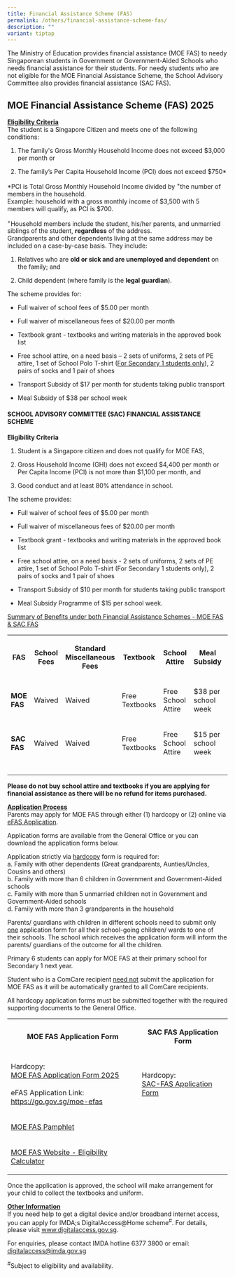 ```yaml
---
title: Financial Assistance Scheme (FAS)
permalink: /others/financial-assistance-scheme-fas/
description: ""
variant: tiptap
---
```

<p>The Ministry of Education provides financial assistance (MOE FAS) to needy
Singaporean students in Government or Government-Aided Schools who needs
financial assistance for their students. For needy students who are not
eligible for the MOE Financial Assistance Scheme, the School Advisory Committee
also provides financial assistance (SAC FAS).</p>
<h2>MOE Financial Assistance Scheme (FAS) 2025</h2>
<p><strong><u>Eligibility Criteria </u></strong>
<br>The student is a Singapore Citizen and meets one of the following conditions:</p>
<ol data-tight="true" class="tight">
<li>
<p>The family's Gross Monthly Household Income does not exceed $3,000 per
month or</p>
</li>
<li>
<p>The family’s Per Capita Household Income (PCI) does not exceed $750*</p>
</li>
</ol>
<p>*PCI is Total Gross Monthly Household Income divided by&nbsp;<sup>+</sup>the
number of members in the household.&nbsp;
<br>Example: household with a gross monthly income of $3,500 with 5 members
will qualify, as PCI is $700.</p>
<p><sup>+</sup>Household members include the student, his/her parents, and
unmarried siblings of the student,&nbsp;<strong>regardless</strong>&nbsp;of
the address.
<br>Grandparents and other dependents living at the same address may be included
on a case-by-case basis. They include:</p>
<ol data-tight="true" class="tight">
<li>
<p>Relatives who are&nbsp;<strong>old or sick and are unemployed and dependent</strong>&nbsp;on
the family; and</p>
</li>
<li>
<p>Child dependent (where family is the&nbsp;<strong>legal guardian</strong>).</p>
</li>
</ol>
<p>The scheme provides for:</p>
<ul data-tight="true" class="tight">
<li>
<p>Full waiver of school fees of $5.00 per month</p>
</li>
<li>
<p>Full waiver of miscellaneous fees of $20.00 per month</p>
</li>
<li>
<p>Textbook grant - textbooks and writing materials in the approved book
list</p>
</li>
<li>
<p>Free school attire, on a need basis – 2 sets of uniforms, 2 sets of PE
attire, 1 set of School Polo T-shirt (<u>For Secondary 1 students only</u>),
2 pairs of socks and 1 pair of shoes</p>
</li>
<li>
<p>Transport Subsidy of $17 per month for students taking public transport</p>
</li>
<li>
<p>Meal Subsidy of $38 per school week</p>
</li>
</ul>
<h4>SCHOOL ADVISORY COMMITTEE (SAC) FINANCIAL ASSISTANCE SCHEME</h4>
<p><strong>Eligibility Criteria</strong>
</p>
<ol data-tight="true" class="tight">
<li>
<p>Student is a Singapore citizen and does not qualify for MOE FAS,</p>
</li>
<li>
<p>Gross Household Income (GHI) does not exceed $4,400 per month or Per Capita
Income (PCI) is not more than $1,100 per month, and</p>
</li>
<li>
<p>Good conduct and at least 80% attendance in school.</p>
</li>
</ol>
<p>The scheme provides:</p>
<ul data-tight="true" class="tight">
<li>
<p>Full waiver of school fees of $5.00 per month</p>
</li>
<li>
<p>Full waiver of miscellaneous fees of $20.00 per month</p>
</li>
<li>
<p>Textbook grant - textbooks and writing materials in the approved book
list</p>
</li>
<li>
<p>Free school attire, on a need basis - 2 sets of uniforms, 2 sets of PE
attire, 1 set of School Polo T-shirt (For Secondary 1 students only), 2
pairs of socks and 1 pair of shoes</p>
</li>
<li>
<p>Transport Subsidy of $10 per month for students taking public transport</p>
</li>
<li>
<p>Meal Subsidy Programme of $15 per school week.</p>
</li>
</ul>
<p><u>Summary of Benefits under both Financial Assistance Schemes - MOE FAS &amp; SAC FAS</u>
</p>
<table style="minWidth: 175px">
<colgroup>
<col>
<col>
<col>
<col>
<col>
<col>
<col>
</colgroup>
<tbody>
<tr>
<th rowspan="1" colspan="1">
<p>FAS</p>
</th>
<th rowspan="1" colspan="1">
<p>School Fees</p>
</th>
<th rowspan="1" colspan="1">
<p>Standard Miscellaneous Fees</p>
</th>
<th rowspan="1" colspan="1">
<p>Textbook</p>
</th>
<th rowspan="1" colspan="1">
<p>School Attire</p>
</th>
<th rowspan="1" colspan="1">
<p>Meal Subsidy</p>
</th>
<th rowspan="1" colspan="1">
<p>Transport Subsidy</p>
</th>
</tr>
<tr>
<td rowspan="1" colspan="1">
<p><strong>MOE FAS</strong>
</p>
</td>
<td rowspan="1" colspan="1">
<p>Waived</p>
</td>
<td rowspan="1" colspan="1">
<p>Waived</p>
</td>
<td rowspan="1" colspan="1">
<p>Free Textbooks</p>
</td>
<td rowspan="1" colspan="1">
<p>Free School Attire</p>
</td>
<td rowspan="1" colspan="1">
<p>$38 per school week</p>
</td>
<td rowspan="1" colspan="1">
<p>$17 per month</p>
</td>
</tr>
<tr>
<td rowspan="1" colspan="1">
<p><strong>SAC FAS</strong>
</p>
</td>
<td rowspan="1" colspan="1">
<p>Waived</p>
</td>
<td rowspan="1" colspan="1">
<p>Waived</p>
</td>
<td rowspan="1" colspan="1">
<p>Free Textbooks</p>
</td>
<td rowspan="1" colspan="1">
<p>Free School Attire</p>
</td>
<td rowspan="1" colspan="1">
<p>$15 per school week</p>
</td>
<td rowspan="1" colspan="1">
<p>$10 per month</p>
</td>
</tr>
<tr>
<td rowspan="1" colspan="1">
<p></p>
</td>
<td rowspan="1" colspan="1">
<p></p>
</td>
<td rowspan="1" colspan="1">
<p></p>
</td>
<td rowspan="1" colspan="1">
<p></p>
</td>
<td rowspan="1" colspan="1">
<p></p>
</td>
<td rowspan="1" colspan="1">
<p></p>
</td>
<td rowspan="1" colspan="1">
<p></p>
</td>
</tr>
</tbody>
</table>
<p><strong>Please do not buy school attire and textbooks if you are applying for financial assistance as there will be no refund for items purchased.</strong>
</p>
<p><strong><u>Application Process </u></strong>
<br>Parents may apply for MOE FAS through either (1) hardcopy or (2) online
via <a href="https://go.gov.sg/moe-efas" rel="noopener nofollow" target="_blank">eFAS Application</a>.</p>
<p>Application forms are available from the General Office or you can download
the application forms below.&nbsp;</p>
<p>Application strictly via&nbsp;<u>hardcopy</u>&nbsp;form is required for:
<br>a. Family with other dependents (Great grandparents, Aunties/Uncles, Cousins
and others)
<br>b. Family with more than 6 children in Government and Government-Aided
schools
<br>c. Family with more than 5 unmarried children not in Government and Government-Aided
schools
<br>d. Family with more than 3 grandparents in the household</p>
<p>Parents/ guardians with children in different schools need to submit only <u>one</u> application
form for all their school-going children/ wards to one of their schools.
The school which receives the application form will inform the parents/
guardians of the outcome for all the children.</p>
<p>Primary 6 students can apply for MOE FAS at their primary school for Secondary
1 next year.</p>
<p>Student who is a ComCare recipient <u>need not</u> submit the application
for MOE FAS as it will be automatically granted to all ComCare recipients.</p>
<p>All hardcopy application forms must be submitted together with the required
supporting documents to the General Office.
<br>
</p>
<table style="minWidth: 50px">
<colgroup>
<col>
<col>
</colgroup>
<tbody>
<tr>
<th rowspan="1" colspan="1">
<p>MOE FAS Application Form</p>
</th>
<th rowspan="1" colspan="1">
<p>SAC FAS Application Form</p>
</th>
</tr>
<tr>
<td rowspan="1" colspan="1">
<p>Hardcopy:
<br><a href="/files/MOE_FAS_Application_Form_2025.pdf" rel="noopener nofollow" target="_blank">MOE FAS Application Form 2025</a>
<br>
<br>eFAS Application Link:
<br><a href="https://go.gov.sg/moe-efas" rel="noopener noreferrer nofollow" target="_blank">https://go.gov.sg/moe-efas</a>
</p>
</td>
<td rowspan="1" colspan="1">
<p>Hardcopy:
<br><a href="/files/SAC_FAS_Application_Form.pdf" rel="noopener noreferrer nofollow" target="_blank">SAC-FAS Application Form</a>
</p>
</td>
</tr>
<tr>
<td rowspan="1" colspan="1">
<p><a href="/files/Document_4a_MOE_FAS_pamphlet__EL_.pdf" rel="noopener nofollow" target="_blank">MOE FAS Pamphlet</a>
</p>
</td>
<td rowspan="1" colspan="1">
<p></p>
</td>
</tr>
<tr>
<td rowspan="1" colspan="1">
<p><a href="https://www.moe.gov.sg/financial-matters/financial-assistance" rel="noopener nofollow" target="_blank">MOE FAS Website - Eligibility Calculator</a>
</p>
</td>
<td rowspan="1" colspan="1">
<p></p>
</td>
</tr>
</tbody>
</table>
<p>Once the application is approved, the school will make arrangement for
your child to collect the textbooks and uniform.
<br>
</p>
<p><strong><u>Other Information</u></strong>
<br>If you need help to get a digital device and/or broadband internet access,
you can apply for IMDA;s DigitalAccess@Home scheme<sup>#</sup>. For details,
please visit <a href="http://www.digitalaccess.gov.sg" rel="noopener noreferrer nofollow" target="_blank">www.digitalaccess.gov.sg</a>.</p>
<p>For enquiries, please contact IMDA hotline 6377 3800 or email: <a href="mailto:digitalaccess@imda.gov.sg" rel="noopener noreferrer nofollow" target="_blank">digitalaccess@imda.gov.sg</a>
</p>
<p><sup>#</sup>Subject to eligibility and availability.</p>
<p></p>